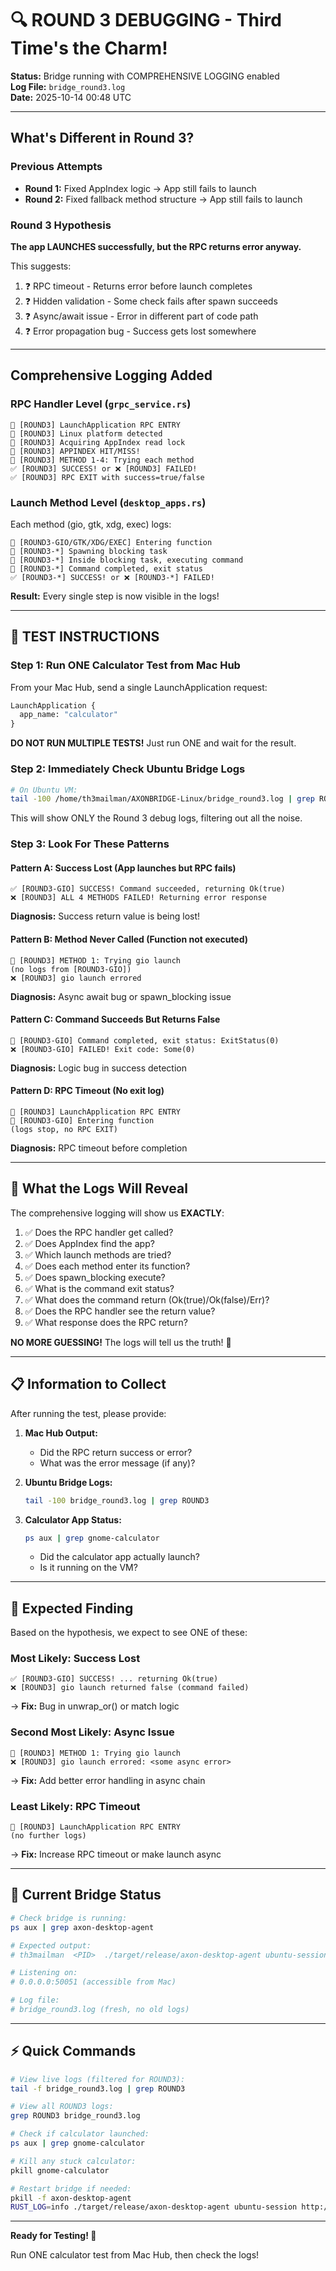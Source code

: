 # 🔍 ROUND 3 DEBUGGING - Third Time's the Charm!

**Status:** Bridge running with COMPREHENSIVE LOGGING enabled  
**Log File:** `bridge_round3.log`  
**Date:** 2025-10-14 00:48 UTC

---

## What's Different in Round 3?

### Previous Attempts
- **Round 1:** Fixed AppIndex logic → App still fails to launch
- **Round 2:** Fixed fallback method structure → App still fails to launch

### Round 3 Hypothesis
**The app LAUNCHES successfully, but the RPC returns error anyway.**

This suggests:
1. ❓ RPC timeout - Returns error before launch completes
2. ❓ Hidden validation - Some check fails after spawn succeeds
3. ❓ Async/await issue - Error in different part of code path
4. ❓ Error propagation bug - Success gets lost somewhere

---

## Comprehensive Logging Added

### RPC Handler Level (`grpc_service.rs`)
```
🚀 [ROUND3] LaunchApplication RPC ENTRY
🚀 [ROUND3] Linux platform detected
🚀 [ROUND3] Acquiring AppIndex read lock
🎯 [ROUND3] APPINDEX HIT/MISS! 
🔧 [ROUND3] METHOD 1-4: Trying each method
✅ [ROUND3] SUCCESS! or ❌ [ROUND3] FAILED!
✅ [ROUND3] RPC EXIT with success=true/false
```

### Launch Method Level (`desktop_apps.rs`)
Each method (gio, gtk, xdg, exec) logs:
```
🔧 [ROUND3-GIO/GTK/XDG/EXEC] Entering function
🔧 [ROUND3-*] Spawning blocking task
🔧 [ROUND3-*] Inside blocking task, executing command
🔧 [ROUND3-*] Command completed, exit status
✅ [ROUND3-*] SUCCESS! or ❌ [ROUND3-*] FAILED!
```

**Result:** Every single step is now visible in the logs!

---

## 🧪 TEST INSTRUCTIONS

### Step 1: Run ONE Calculator Test from Mac Hub

From your Mac Hub, send a single LaunchApplication request:

```protobuf
LaunchApplication {
  app_name: "calculator"
}
```

**DO NOT RUN MULTIPLE TESTS!** Just run ONE and wait for the result.

### Step 2: Immediately Check Ubuntu Bridge Logs

```bash
# On Ubuntu VM:
tail -100 /home/th3mailman/AXONBRIDGE-Linux/bridge_round3.log | grep ROUND3
```

This will show ONLY the Round 3 debug logs, filtering out all the noise.

### Step 3: Look For These Patterns

#### Pattern A: Success Lost (App launches but RPC fails)
```
✅ [ROUND3-GIO] SUCCESS! Command succeeded, returning Ok(true)
❌ [ROUND3] ALL 4 METHODS FAILED! Returning error response
```
**Diagnosis:** Success return value is being lost!

#### Pattern B: Method Never Called (Function not executed)
```
🚀 [ROUND3] METHOD 1: Trying gio launch
(no logs from [ROUND3-GIO])
❌ [ROUND3] gio launch errored
```
**Diagnosis:** Async await bug or spawn_blocking issue

#### Pattern C: Command Succeeds But Returns False
```
🔧 [ROUND3-GIO] Command completed, exit status: ExitStatus(0)
❌ [ROUND3-GIO] FAILED! Exit code: Some(0)
```
**Diagnosis:** Logic bug in success detection

#### Pattern D: RPC Timeout (No exit log)
```
🚀 [ROUND3] LaunchApplication RPC ENTRY
🔧 [ROUND3-GIO] Entering function
(logs stop, no RPC EXIT)
```
**Diagnosis:** RPC timeout before completion

---

## 🔬 What the Logs Will Reveal

The comprehensive logging will show us **EXACTLY**:

1. ✅ Does the RPC handler get called?
2. ✅ Does AppIndex find the app?
3. ✅ Which launch methods are tried?
4. ✅ Does each method enter its function?
5. ✅ Does spawn_blocking execute?
6. ✅ What is the command exit status?
7. ✅ What does the command return (Ok(true)/Ok(false)/Err)?
8. ✅ Does the RPC handler see the return value?
9. ✅ What response does the RPC return?

**NO MORE GUESSING!** The logs will tell us the truth! 🎯

---

## 📋 Information to Collect

After running the test, please provide:

1. **Mac Hub Output:**
   - Did the RPC return success or error?
   - What was the error message (if any)?

2. **Ubuntu Bridge Logs:**
   ```bash
   tail -100 bridge_round3.log | grep ROUND3
   ```

3. **Calculator App Status:**
   ```bash
   ps aux | grep gnome-calculator
   ```
   - Did the calculator app actually launch?
   - Is it running on the VM?

---

## 🎯 Expected Finding

Based on the hypothesis, we expect to see ONE of these:

### Most Likely: Success Lost
```
✅ [ROUND3-GIO] SUCCESS! ... returning Ok(true)
❌ [ROUND3] gio launch returned false (command failed)
```
→ **Fix:** Bug in unwrap_or() or match logic

### Second Most Likely: Async Issue
```
🔧 [ROUND3] METHOD 1: Trying gio launch
❌ [ROUND3] gio launch errored: <some async error>
```
→ **Fix:** Add better error handling in async chain

### Least Likely: RPC Timeout
```
🚀 [ROUND3] LaunchApplication RPC ENTRY
(no further logs)
```
→ **Fix:** Increase RPC timeout or make launch async

---

## 🚀 Current Bridge Status

```bash
# Check bridge is running:
ps aux | grep axon-desktop-agent

# Expected output:
# th3mailman  <PID>  ./target/release/axon-desktop-agent ubuntu-session ...

# Listening on:
# 0.0.0.0:50051 (accessible from Mac)

# Log file:
# bridge_round3.log (fresh, no old logs)
```

---

## ⚡ Quick Commands

```bash
# View live logs (filtered for ROUND3):
tail -f bridge_round3.log | grep ROUND3

# View all ROUND3 logs:
grep ROUND3 bridge_round3.log

# Check if calculator launched:
ps aux | grep gnome-calculator

# Kill any stuck calculator:
pkill gnome-calculator

# Restart bridge if needed:
pkill -f axon-desktop-agent
RUST_LOG=info ./target/release/axon-desktop-agent ubuntu-session http://192.168.64.1:4545 50051 > bridge_round3.log 2>&1 &
```

---

**Ready for Testing! 🎊**

Run ONE calculator test from Mac Hub, then check the logs!
